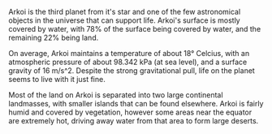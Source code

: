 Arkoi is the third planet from it's star and one of the few astronomical objects in the universe that can support life. Arkoi's surface is mostly covered by water, with 78% of the surface being covered by water, and the remaining 22% being land.

On average, Arkoi maintains a temperature of about 18° Celcius, with an atmospheric pressure of about 98.342 kPa (at sea level), and a surface gravity of 16 m/s^2. Despite the strong gravitational pull, life on the planet seems to live with it just fine.

Most of the land on Arkoi is separated into two large continental landmasses, with smaller islands that can be found elsewhere. Arkoi is fairly humid and covered by vegetation, however some areas near the equator are extremely hot, driving away water from that area to form large deserts.

